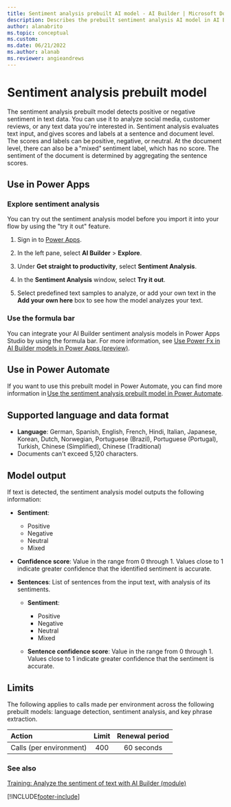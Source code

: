 ```yaml
---
title: Sentiment analysis prebuilt AI model - AI Builder | Microsoft Docs
description: Describes the prebuilt sentiment analysis AI model in AI Builder.
author: alanabrito
ms.topic: conceptual
ms.custom: 
ms.date: 06/21/2022
ms.author: alanab
ms.reviewer: angieandrews
---
```


# Sentiment analysis prebuilt model

The sentiment analysis prebuilt model detects positive or negative sentiment in text data. You can use it to analyze social media, customer reviews, or any text data you're interested in. Sentiment analysis evaluates text input, and gives scores and labels at a sentence and document level. The scores and labels can be positive, negative, or neutral. At the document level, there can also be a "mixed" sentiment label, which has no score. The sentiment of the document is determined by aggregating the sentence scores.

## Use in Power Apps

### Explore sentiment analysis

You can try out the sentiment analysis model before you import it into your flow by using the "try it out" feature.

1. Sign in to [Power Apps](https://make.powerapps.com).

1. In the left pane, select **AI Builder** > **Explore**.

1. Under **Get straight to productivity**, select **Sentiment Analysis**.

1. In the **Sentiment Analysis** window, select **Try it out**.

1. Select predefined text samples to analyze, or add your own text in the **Add your own here** box to see how the model analyzes your text.

### Use the formula bar

You can integrate your AI Builder sentiment analysis models in Power Apps Studio by using the formula bar. For more information, see [Use Power Fx in AI Builder models in Power Apps (preview)](powerfx-in-powerapps.md).

## Use in Power Automate

If you want to use this prebuilt model in Power Automate, you can find more information in [Use the sentiment analysis prebuilt model in Power Automate](flow-sentiment-analysis.md).
  
## Supported language and data format

- **Language**: German, Spanish, English, French, Hindi, Italian, Japanese, Korean, Dutch, Norwegian, Portuguese (Brazil), Portuguese (Portugal), Turkish, Chinese (Simplified), Chinese (Traditional)
- Documents can't exceed 5,120 characters.

## Model output

If text is detected, the sentiment analysis model outputs the following information: 

- **Sentiment**: 
  - Positive
  - Negative
  - Neutral
  - Mixed

- **Confidence score**: Value in the range from 0 through 1. Values close to 1 indicate greater confidence that the identified sentiment is accurate.

- **Sentences**: List of sentences from the input text, with analysis of its sentiments.

  - **Sentiment**:
    - Positive
    - Negative
    - Neutral
    - Mixed

  - **Sentence confidence score**: Value in the range from 0 through 1<!--as above-->. Values close to 1 indicate greater confidence that the sentiment is accurate.

## Limits

The following applies to calls made per environment across the following prebuilt models: language detection, sentiment analysis, and key phrase extraction.

|**Action**|**Limit**|**Renewal period**|
|:-----|:-----:|:-----:|
|Calls (per environment)|400|60 seconds|

### See also

[Training: Analyze the sentiment of text with AI Builder (module)](/training/modules/get-started-with-ai-builder-sentiment-analysis/)

[!INCLUDE[footer-include](includes/footer-banner.md)]
